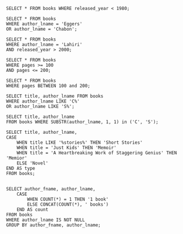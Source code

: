     SELECT * FROM books WHERE released_year < 1980;
     
    SELECT * FROM books 
    WHERE author_lname = 'Eggers'
    OR author_lname = 'Chabon';
     
    SELECT * FROM books
    WHERE author_lname = 'Lahiri'
    AND released_year > 2000;
     
    SELECT * FROM books
    WHERE pages >= 100 
    AND pages <= 200;
     
    SELECT * FROM books
    WHERE pages BETWEEN 100 and 200;
     
    SELECT title, author_lname FROM books
    WHERE author_lname LIKE 'C%'
    OR author_lname LIKE 'S%';
     
    SELECT title, author_lname
    FROM books WHERE SUBSTR(author_lname, 1, 1) in ('C', 'S');
     
    SELECT title, author_lname,
    CASE
        WHEN title LIKE '%stories%' THEN 'Short Stories'
        WHEN title = 'Just Kids' THEN 'Memoir' 
        WHEN title = 'A Heartbreaking Work of Staggering Genius' THEN 'Memior'
        ELSE 'Novel'
    END AS type
    FROM books;
     
     
    SELECT author_fname, author_lname,
    	CASE
            WHEN COUNT(*) = 1 THEN '1 book'
            ELSE CONCAT(COUNT(*), ' books')
    	END AS count
    FROM books
    WHERE author_lname IS NOT NULL
    GROUP BY author_fname, author_lname;
